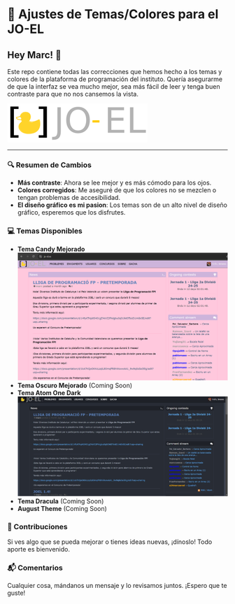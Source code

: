 # 🎨 Ajustes de Temas/Colores para el JO-EL

## Hey Marc! 👋

Este repo contiene todas las correcciones que hemos hecho a los temas y colores de la plataforma de programación del instituto. Quería asegurarme de que la interfaz se vea mucho mejor, sea más fácil de leer y tenga buen contraste para que no nos cansemos la vista.

![Logo JOEL](images/joel.svg)

---
### 🔍 Resumen de Cambios

- **Más contraste**: Ahora se lee mejor y es más cómodo para los ojos.
- **Colores corregidos**: Me aseguré de que los colores no se mezclen o tengan problemas de accesibilidad.
- **El diseño gráfico es mi pasion**: Los temas son de un alto nivel de diseño gráfico, esperemos que los disfrutes.

### 💻 Temas Disponibles

- **Tema Candy Mejorado**
  ![Candy](images/candy.png)
- **Tema Oscuro Mejorado** (Coming Soon)
- **Tema Atom One Dark**
  ![Atom One Dark](images/atomdark.jpg)
- **Tema Dracula** (Coming Soon)
- **August Theme** (Coming Soon)

### 🤝 Contribuciones

Si ves algo que se pueda mejorar o tienes ideas nuevas, ¡dínoslo! Todo aporte es bienvenido.

### 📬 Comentarios

Cualquier cosa, mándanos un mensaje y lo revisamos juntos. ¡Espero que te guste!
